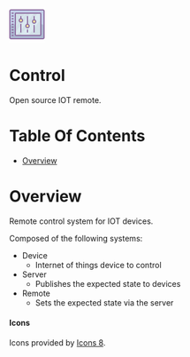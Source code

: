 ![Control logo - tablet with volume sliders](/img/icon.png)  
# Control
Open source IOT remote.

# Table Of Contents
- [Overview](#overview)

# Overview
Remote control system for IOT devices.  

Composed of the following systems:

- Device
    - Internet of things device to control
- Server
    - Publishes the expected state to devices
- Remote
	- Sets the expected state via the server

#### Icons
Icons provided by [Icons 8](https://icons8.com/).
